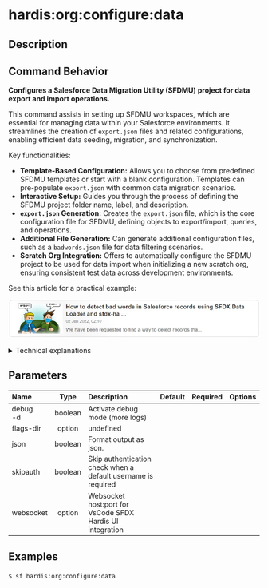 <!-- This file has been generated with command 'sf hardis:doc:plugin:generate'. Please do not update it manually or it may be overwritten -->
# hardis:org:configure:data

## Description


## Command Behavior

**Configures a Salesforce Data Migration Utility (SFDMU) project for data export and import operations.**

This command assists in setting up SFDMU workspaces, which are essential for managing data within your Salesforce environments. It streamlines the creation of `export.json` files and related configurations, enabling efficient data seeding, migration, and synchronization.

Key functionalities:

- **Template-Based Configuration:** Allows you to choose from predefined SFDMU templates or start with a blank configuration. Templates can pre-populate `export.json` with common data migration scenarios.
- **Interactive Setup:** Guides you through the process of defining the SFDMU project folder name, label, and description.
- **`export.json` Generation:** Creates the `export.json` file, which is the core configuration file for SFDMU, defining objects to export/import, queries, and operations.
- **Additional File Generation:** Can generate additional configuration files, such as a `badwords.json` file for data filtering scenarios.
- **Scratch Org Integration:** Offers to automatically configure the SFDMU project to be used for data import when initializing a new scratch org, ensuring consistent test data across development environments.

See this article for a practical example:

[![How to detect bad words in Salesforce records using SFDX Data Loader and sfdx-hardis](https://github.com/hardisgroupcom/sfdx-hardis/raw/main/docs/assets/images/article-badwords.jpg)](https://nicolas.vuillamy.fr/how-to-detect-bad-words-in-salesforce-records-using-sfdx-data-loader-and-sfdx-hardis-171db40a9bac)

<details markdown="1">
<summary>Technical explanations</summary>

The command's technical implementation involves:

- **SFDMU Integration:** It acts as a setup wizard for SFDMU, generating the necessary configuration files that the `sfdmu` plugin consumes.
- **Interactive Prompts:** Uses the `prompts` library to gather user input for various configuration parameters, such as the data path, label, and description.
- **File System Operations:** Employs `fs-extra` to create directories (e.g., `data/your-project-name/`) and write the `export.json` and any additional configuration files.
- **JSON Manipulation:** Constructs the `export.json` content dynamically based on user input and selected templates, including defining objects, queries, and operations.
- **PascalCase Conversion:** Uses `pascalcase` to format the SFDMU folder name consistently.
- **Configuration Persistence:** Updates the project's `sfdx-hardis.yml` file (via `setConfig`) to include the newly configured data package if it's intended for scratch org initialization.
- **WebSocket Communication:** Uses `WebSocketClient.requestOpenFile` to open the generated `export.json` file in VS Code, facilitating immediate configuration.
- **Required Plugin Check:** Explicitly lists `sfdmu` as a required plugin, ensuring the necessary dependency is present.
</details>


## Parameters

| Name         |  Type   | Description                                                   | Default | Required | Options |
|:-------------|:-------:|:--------------------------------------------------------------|:-------:|:--------:|:-------:|
| debug<br/>-d | boolean | Activate debug mode (more logs)                               |         |          |         |
| flags-dir    | option  | undefined                                                     |         |          |         |
| json         | boolean | Format output as json.                                        |         |          |         |
| skipauth     | boolean | Skip authentication check when a default username is required |         |          |         |
| websocket    | option  | Websocket host:port for VsCode SFDX Hardis UI integration     |         |          |         |

## Examples

```shell
$ sf hardis:org:configure:data
```



